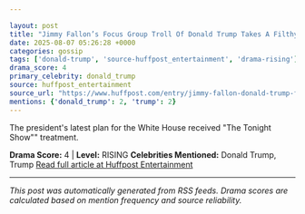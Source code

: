 ```yaml
---

layout: post
title: "Jimmy Fallon’s Focus Group Troll Of Donald Trump Takes A Filthy Turn""
date: 2025-08-07 05:26:28 +0000
categories: gossip
tags: ['donald-trump', 'source-huffpost_entertainment', 'drama-rising']
drama_score: 4
primary_celebrity: donald_trump
source: huffpost_entertainment
source_url: "https://www.huffpost.com/entry/jimmy-fallon-donald-trump-focus-group_n_6891d891e4b0eacd23de867a""
mentions: {'donald_trump': 2, 'trump': 2}
---
```


The president's latest plan for the White House received "The Tonight Show"" treatment.

**Drama Score:** 4 | **Level:** RISING **Celebrities Mentioned:** Donald Trump, Trump [Read full article at Huffpost Entertainment](https://www.huffpost.com/entry/jimmy-fallon-donald-trump-focus-group_n_6891d891e4b0eacd23de867a)

---

*This post was automatically generated from RSS feeds. Drama scores are calculated based on mention frequency and source reliability.*